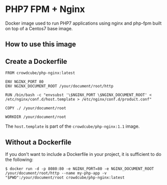 PHP7 FPM + Nginx
================

Docker image used to run PHP7 applications using nginx and php-fpm built on top of a Centos7 base image.

How to use this image
---------------------

## Create a Dockerfile

```
FROM crowdcube/php-nginx:latest

ENV NGINX_PORT 80
ENV NGINX_DOCUMENT_ROOT /your/document/root/http

RUN /bin/bash -c "envsubst '\$NGINX_PORT \$NGINX_DOCUMENT_ROOT' < /etc/nginx/conf.d/host.template > /etc/nginx/conf.d/product.conf"

COPY ./ /your/document/root

WORKDIR /your/document/root
```

The `host.template` is part of the `crowdcube/php-nginx:1.1` image.

## Without a Dockerfile

If you don't want to include a Dockerfile in your project, it is sufficient to do the following:

```
$ docker run -d -p 8080:80 -e NGINX_PORT=80 -e NGINX_DOCUMENT_ROOT /your/document/root/http --name my-php-app -v "$PWD":/your/document/root crowdcube/php-nginx:latest
```
